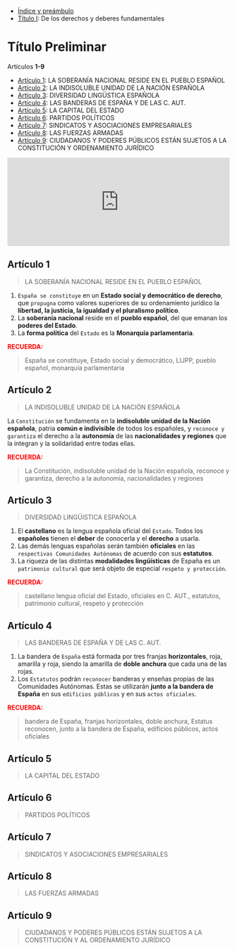 * [Índice y preámbulo](index.md)
* [Título I](título-i.md): De los derechos y deberes fundamentales

# Título Preliminar

Artículos **1-9**

* [Artículo 1](#artículo-1): LA SOBERANÍA NACIONAL RESIDE EN EL PUEBLO ESPAÑOL
* [Artículo 2](#artículo-2): LA INDISOLUBLE UNIDAD DE LA NACIÓN ESPAÑOLA
* [Artículo 3](#artículo-3): DIVERSIDAD LINGÜSTICA ESPAÑOLA
* [Artículo 4](#artículo-4): LAS BANDERAS DE ESPAÑA Y DE LAS C. AUT.
* [Artículo 5](#artículo-5): LA CAPITAL DEL ESTADO
* [Artículo 6](#artículo-6): PARTIDOS POLÍTICOS
* [Artículo 7](#artículo-7): SINDICATOS Y ASOCIACIONES EMPRESARIALES
* [Artículo 8](#artículo-8): LAS FUERZAS ARMADAS
* [Artículo 9](#artículo-9): CIUDADANOS Y PODERES PÚBLICOS ESTÁN SUJETOS A LA CONSTITUCIÓN Y ORDENAMIENTO JURÍDICO

<iframe width="100%" height="200" frameborder="0" allowfullscreen="" scrolling="no" src="http://www.ivoox.com/player_ej_18357841_2_1.html?data=kp2gl5yceJKhhpywj5WZaZS1lJaah5yncZOhhpywj5iVcYarpJKdj4qbh47E08qSpZiJhZLhw9rZ0ZDdb7WZpJiSo6nYuc3jjLXfx9HNscriwteah5yncaLk08rbxsrQpc3Z2pKSmaiReA..&"></iframe>

## Artículo 1
> LA SOBERANÍA NACIONAL RESIDE EN EL PUEBLO ESPAÑOL

1. `España se constituye` en un **Estado social y democrático de derecho**, 
que `propugna` como valores superiores de su ordenamiento jurídico la **libertad, la justicia, la igualdad y el pluralismo político**.
2. La **soberanía nacional** reside en el **pueblo español**, del que emanan los **poderes del Estado**.
3. La **forma política** del `Estado` es la **Monarquía parlamentaria**.

**<span style="color: red">RECUERDA:</span>**
> España se constituye, Estado social y democrático, LIJPP, pueblo español, monarquía parlamentaria

## Artículo 2
> LA INDISOLUBLE UNIDAD DE LA NACIÓN ESPAÑOLA

La `Constitución` se fundamenta en la **indisoluble unidad de la Nación española**, patria **común e indivisible** de todos los españoles, 
y `reconoce y garantiza` el derecho a la **autonomía** de las **nacionalidades y regiones** que la integran y la solidaridad entre todas ellas.

**<span style="color: red">RECUERDA:</span>**
> La Constitución, indisoluble unidad de la Nación española, reconoce y garantiza, derecho a la autonomía, nacionalidades y regiones

## Artículo 3
> DIVERSIDAD LINGÜISTICA ESPAÑOLA

1. El **castellano** es la lengua española oficial del `Estado`. Todos los **españoles** tienen el **deber** de conocerla y el **derecho** a usarla.
2. Las demás lenguas españolas serán también **oficiales** en las `respectivas Comunidades Autónomas` de acuerdo con sus **estatutos**.
3. La riqueza de las distintas **modalidades lingüísticas** de España es un `patrimonio cultural` que será objeto de especial `respeto y protección`.

**<span style="color: red">RECUERDA:</span>**
> castellano lengua oficial del Estado, oficiales en C. AUT., estatutos, patrimonio cultural, respeto y protección

## Artículo 4
> LAS BANDERAS DE ESPAÑA Y DE LAS C. AUT.

1. La bandera de `España` está formada por tres franjas **horizontales**, roja, amarilla y roja, siendo la amarilla de **doble anchura** que cada una de las rojas.
2. Los `Estatutos` podrán `reconocer` banderas y enseñas propias de las Comunidades Autónomas. Estas se utilizarán **junto a la bandera de España** en sus `edificios públicos` y en sus `actos oficiales`.

**<span style="color: red">RECUERDA:</span>**
> bandera de España, franjas horizontales, doble anchura, Estatus reconocen, junto a la bandera de España, edificios públicos, actos oficiales

## Artículo 5
> LA CAPITAL DEL ESTADO

## Artículo 6
> PARTIDOS POLÍTICOS

## Artículo 7
> SINDICATOS Y ASOCIACIONES EMPRESARIALES

## Artículo 8
> LAS FUERZAS ARMADAS

## Artículo 9
> CIUDADANOS Y PODERES PÚBLICOS ESTÁN SUJETOS A LA CONSTITUCIÓN Y AL ORDENAMIENTO JURÍDICO
